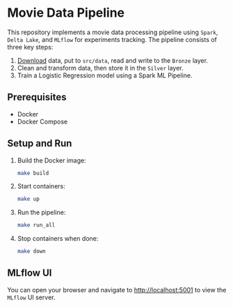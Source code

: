 # Movie Data Pipeline

This repository implements a movie data processing pipeline using `Spark`, `Delta Lake`, and `MLflow` for experiments tracking. The pipeline consists of three key steps:

1. [Download](https://drive.google.com/file/d/1r5NaERzCJXFg14J2Dvnyk4dwdY11Nikn/view?usp=drive_link) data, put to `src/data`, read and write to the `Bronze` layer. 
2. Clean and transform data, then store it in the `Silver` layer.
3. Train a Logistic Regression model using a Spark ML Pipeline.

## Prerequisites

- Docker
- Docker Compose

## Setup and Run

1. Build the Docker image:
   ```bash
   make build
   ```

2. Start containers:
   ```bash
   make up
   ```

3. Run the pipeline:
   ```bash
   make run_all
   ```

4. Stop containers when done:
   ```bash
   make down
   ```

## MLflow UI

You can open your browser and navigate to [http://localhost:5001](http://localhost:5001) to view the `MLflow` UI server.
